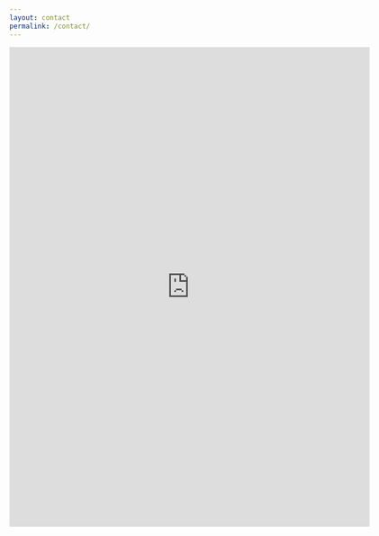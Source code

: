 ```yaml
---
layout: contact
permalink: /contact/
---
```

  <iframe id="contact" src="https://docs.google.com/forms/d/e/1FAIpQLScxXBMYPGwMDinoI94OphU79kZNs50rXDii5-_Uh3nF2RJxiA/viewform?embedded=true" width="640" height="852" frameborder="0" marginheight="0" marginwidth="0">Loading…</iframe>
